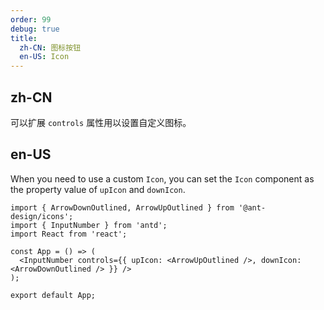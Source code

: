 ```yaml
---
order: 99
debug: true
title:
  zh-CN: 图标按钮
  en-US: Icon
---
```


## zh-CN

可以扩展 `controls` 属性用以设置自定义图标。

## en-US

When you need to use a custom `Icon`, you can set the `Icon` component as the property value of `upIcon` and `downIcon`.

```tsx
import { ArrowDownOutlined, ArrowUpOutlined } from '@ant-design/icons';
import { InputNumber } from 'antd';
import React from 'react';

const App = () => (
  <InputNumber controls={{ upIcon: <ArrowUpOutlined />, downIcon: <ArrowDownOutlined /> }} />
);

export default App;
```
